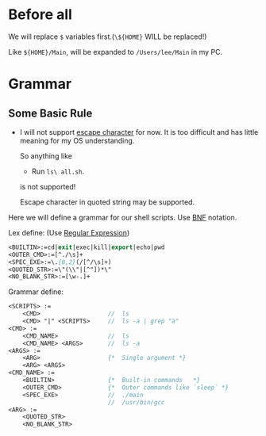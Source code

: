 # Before all

We will replace `$` variables first.(`\${HOME}` WILL be replaced!)

Like `${HOME}/Main`, will be expanded to `/Users/lee/Main` in my PC.



# Grammar

## Some Basic Rule

* I will not support [escape character](https://en.wikipedia.org/wiki/Escape_character) for now. It is too difficult and has little meaning for my OS understanding.

  So anything like 

  * Run `ls\ all.sh`.

  is not supported!

  Escape character in quoted string may be supported.

Here we will define a grammar for our shell scripts. Use [BNF](https://en.wikipedia.org/wiki/Backus–Naur_form) notation.

Lex define: (Use [Regular Expression](https://en.wikipedia.org/wiki/Regular_expression))

```pascal
<BUILTIN>:=cd|exit|exec|kill|export|echo|pwd
<OUTER_CMD>:=[^./\s]+
<SPEC_EXE>:=\.{0,2}(/[^/\s]+)
<QUOTED_STR>:=\"(\\"|[^"])*\"
<NO_BLANK_STR>:=[\w-.]+
```



Grammar define: 

```pascal
<SCRIPTS> := 
	<CMD>					//	ls
	<CMD> "|" <SCRIPTS>		//	ls -a | grep "a"
<CMD> := 
	<CMD_NAME>				//	ls
	<CMD_NAME> <ARGS>		//	ls -a
<ARGS> :=
	<ARG>					{*	Single argument	*}
	<ARG> <ARGS>			
<CMD_NAME> :=
	<BUILTIN>				{*	Built-in commands	*}	
    <OUTER_CMD>				{*	Outer commands like `sleep`	*}
	<SPEC_EXE>				//	./main
							//	/usr/bin/gcc
<ARG> := 
	<QUOTED_STR>
	<NO_BLANK_STR>
```

